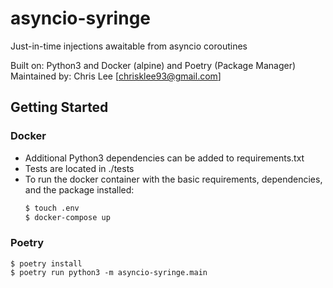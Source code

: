 # asyncio-syringe

Just-in-time injections awaitable from asyncio coroutines

Built on: Python3 and Docker (alpine) and Poetry (Package Manager)<br>
Maintained by: Chris Lee [chrisklee93@gmail.com]

## Getting Started

### Docker

- Additional Python3 dependencies can be added to requirements.txt<br>
- Tests are located in ./tests <br>
- To run the docker container with the basic requirements, dependencies, and the package installed:
  ```bash
  $ touch .env
  $ docker-compose up
  ```

### Poetry

```
$ poetry install
$ poetry run python3 -m asyncio-syringe.main
```
